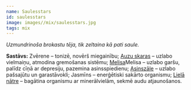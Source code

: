 ```yaml
---
name: Saulesstars
id: saulesstars
image: images//mix/saulesstars.jpg
tags: mix
---
```

*Uzmundrinoša brokastu tēja, tik zeltaina kā pati saule.*

**Sastāvs:**
Zvērene – tonizē, novērš miegainību;
<a href="https://www.danga.lv/mono/#Auzu_skaras">Auzu skaras</a> – uzlabo vielmaiņu, atmodina gremošanas sistēmu;
<a href="https://www.danga.lv/mono/#Melisa">Melisa</a>Melisa – uzlabo garšu, palīdz cīņā ar depresiju, pazemina asinsspiedienu;
<a href="https://www.danga.lv/mono/#Asinszale">Asinszāle</a> – uzlabo pašsajūtu un garastāvokli;
Jasmīns – enerģētiski sakārto organismu;
<a href="https://www.danga.lv/mono/#Liela_natre">Lielā nātre</a> – bagātina organismu ar minerālvielām, sekmē audu atjaunošanos.